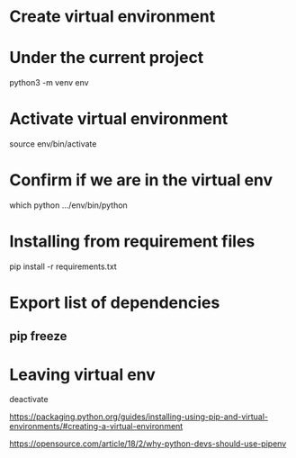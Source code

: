 # Create virtual environment 
# Under the current project
python3 -m venv env

# Activate virtual environment 
source env/bin/activate

# Confirm if we are in the virtual env 
which python
.../env/bin/python


# Installing from requirement files
pip install -r requirements.txt


# Export list of dependencies
pip freeze
-------------------------------------
# Leaving virtual env 
deactivate

https://packaging.python.org/guides/installing-using-pip-and-virtual-environments/#creating-a-virtual-environment

https://opensource.com/article/18/2/why-python-devs-should-use-pipenv